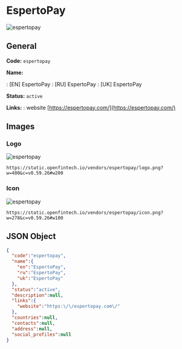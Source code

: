 
# EspertoPay 
![espertopay](https://static.openfintech.io/vendors/espertopay/logo.png?w=400&c=v0.59.26#w200)  

## General 
 
**Code:** `espertopay` 
 
**Name:** 
 
:	[EN] EspertoPay 
:	[RU] EspertoPay 
:	[UK] EspertoPay 
 
**Status:** `active` 
 
**Links:** 
: website [https://espertopay.com/](https://espertopay.com/) 
 

## Images 

### Logo 
 
![espertopay](https://static.openfintech.io/vendors/espertopay/logo.png?w=400&c=v0.59.26#w200)  

```
https://static.openfintech.io/vendors/espertopay/logo.png?w=400&c=v0.59.26#w200
```  

### Icon 
 
![espertopay](https://static.openfintech.io/vendors/espertopay/icon.png?w=278&c=v0.59.26#w100)  

```
https://static.openfintech.io/vendors/espertopay/icon.png?w=278&c=v0.59.26#w100
```  

## JSON Object 

```json
{
  "code":"espertopay",
  "name":{
    "en":"EspertoPay",
    "ru":"EspertoPay",
    "uk":"EspertoPay"
  },
  "status":"active",
  "description":null,
  "links":{
    "website":"https:\/\/espertopay.com\/"
  },
  "countries":null,
  "contacts":null,
  "address":null,
  "social_profiles":null
}
```  
